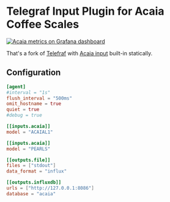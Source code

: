 # Telegraf Input Plugin for Acaia Coffee Scales

[![Acaia metrics on Grafana dashboard](https://img.youtube.com/vi/JSJyuh2IVqk/0.jpg)](https://www.youtube.com/watch?v=JSJyuh2IVqk)

That's a fork of [Telefraf](https://github.com/influxdata/telegraf/) with [Acaia input](plugins/inputs/acaia) built-in statically.

## Configuration

```toml
[agent]
#interval = "1s"
flush_interval = "500ms"
omit_hostname = true
quiet = true
#debug = true

[[inputs.acaia]]
model = "ACAIAL1"

[[inputs.acaia]]
model = "PEARLS"

[[outputs.file]]
files = ["stdout"]
data_format = "influx"

[[outputs.influxdb]]
urls = ["http://127.0.0.1:8086"]
database = "acaia"

```
